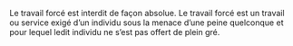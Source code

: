 Le travail forcé est interdit de façon absolue.
Le travail forcé est un travail ou service exigé d’un individu sous la menace d’une peine quelconque et pour lequel ledit individu ne s’est pas offert de plein gré.